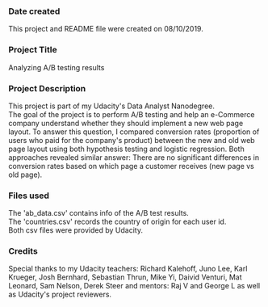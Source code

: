 ### Date created
This project and README file were created on 08/10/2019.

### Project Title
Analyzing A/B testing results

### Project Description
This project is part of my Udacity's Data Analyst Nanodegree. <br />
The goal of the project is to perform A/B testing and help an e-Commerce company understand whether they should implement a new web page layout. To answer this question, I compared conversion rates (proportion of users who paid for the company's product) between the new and old web page layout using both hypothesis testing and logistic regression. Both approaches revealed similar answer: There are no significant differences in conversion rates based on which page a customer receives (new page vs old page).


### Files used
The 'ab_data.csv' contains info of the A/B test results. <br />
The 'countries.csv' records the country of origin for each user id. <br />
Both csv files were provided by Udacity. <br />

### Credits
Special thanks to my Udacity teachers: Richard Kalehoff, Juno Lee, Karl Krueger, Josh Bernhard, Sebastian Thrun, Mike Yi, Daivid Venturi, Mat Leonard, Sam Nelson, Derek Steer and mentors: Raj V and George L as well as Udacity's project reviewers.
